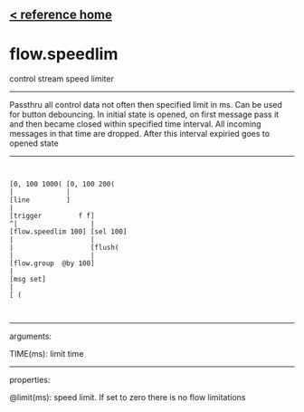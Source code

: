 [< reference home](ceammc_lib.html)
---

# flow.speedlim


control stream speed limiter

---

Passthru all control data not often then specified limit in ms. Can be used for
            button debouncing. In initial state is opened, on first message pass it and then became
            closed within specified time interval. All incoming messages in that time are dropped.
            After this interval expiried goes to opened state<br>


---


```


[0, 100 1000( [0, 100 200(
|             |
[line         ]
|
[trigger         f f]
^|                  |
[flow.speedlim 100] [sel 100]
|                   |
|                   [flush(
|                   |
[flow.group  @by 100]
|
[msg set]
|
[ (

            
```

---
arguments:

TIME(ms): limit time<br>

---
properties:

@limit(ms): speed
            limit. If set to zero there is no flow limitations<br>


